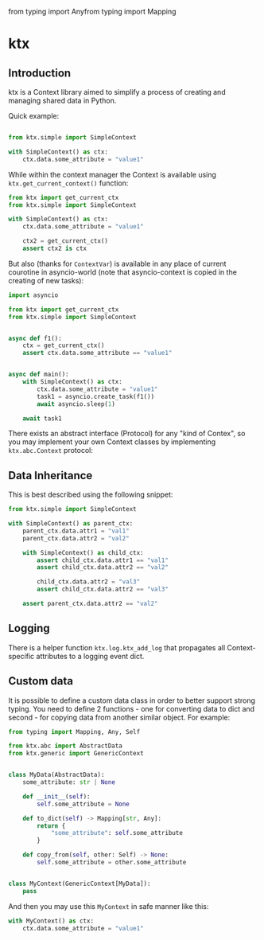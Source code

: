 from typing import Anyfrom typing import Mapping

# ktx

## Introduction

ktx is a Context library aimed to simplify a process of creating and managing shared data in Python.

Quick example:

```python

from ktx.simple import SimpleContext

with SimpleContext() as ctx:
    ctx.data.some_attribute = "value1"

```

While within the context manager the Context is available using `ktx.get_current_context()` function:

```python
from ktx import get_current_ctx
from ktx.simple import SimpleContext

with SimpleContext() as ctx:
    ctx.data.some_attribute = "value1"

    ctx2 = get_current_ctx()
    assert ctx2 is ctx
```

But also (thanks for `ContextVar`) is available in any place of current courotine in asyncio-world (note that asyncio-context is copied in the creating of new tasks):

````python
import asyncio

from ktx import get_current_ctx
from ktx.simple import SimpleContext


async def f1():
    ctx = get_current_ctx()
    assert ctx.data.some_attribute == "value1"


async def main():
    with SimpleContext() as ctx:
        ctx.data.some_attribute = "value1"
        task1 = asyncio.create_task(f1())
        await asyncio.sleep(1)

    await task1
````

There exists an abstract interface (Protocol) for any "kind of Contex", so you may implement your own Context classes by implementing `ktx.abc.Context` protocol:

## Data Inheritance

This is best described using the following snippet:

```python
from ktx.simple import SimpleContext

with SimpleContext() as parent_ctx:
    parent_ctx.data.attr1 = "val1"
    parent_ctx.data.attr2 = "val2"

    with SimpleContext() as child_ctx:
        assert child_ctx.data.attr1 == "val1"
        assert child_ctx.data.attr2 == "val2"

        child_ctx.data.attr2 = "val3"
        assert child_ctx.data.attr2 == "val3"

    assert parent_ctx.data.attr2 == "val2"
```



## Logging

There is a helper function `ktx.log.ktx_add_log` that propagates all Context-specific attributes to a logging event dict.

## Custom data

It is possible to define a custom data class in order to better support strong typing. You need to define 2 functions - one for converting data to dict and second - for copying data from another similar object. For example:

```python
from typing import Mapping, Any, Self

from ktx.abc import AbstractData
from ktx.generic import GenericContext


class MyData(AbstractData):
    some_attribute: str | None

    def __init__(self):
        self.some_attribute = None

    def to_dict(self) -> Mapping[str, Any]:
        return {
            "some_attribute": self.some_attribute
        }

    def copy_from(self, other: Self) -> None:
        self.some_attribute = other.some_attribute


class MyContext(GenericContext[MyData]):
    pass

```


And then you may use this `MyContext` in safe manner like this:

```python
with MyContext() as ctx:
    ctx.data.some_attribute = "value1"
```

